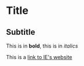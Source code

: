 # Title 

## Subtitle

This is in **bold**, this is in *italics*

This is a [link to IE's website](https://ie.edu)
